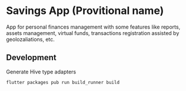 # Savings App (Provitional name)

App for personal finances management with some features like reports, assets management, virtual funds, transactions registration assisted by geolozaliations, etc.

## Development

Generate Hive type adapters

```
flutter packages pub run build_runner build
```
